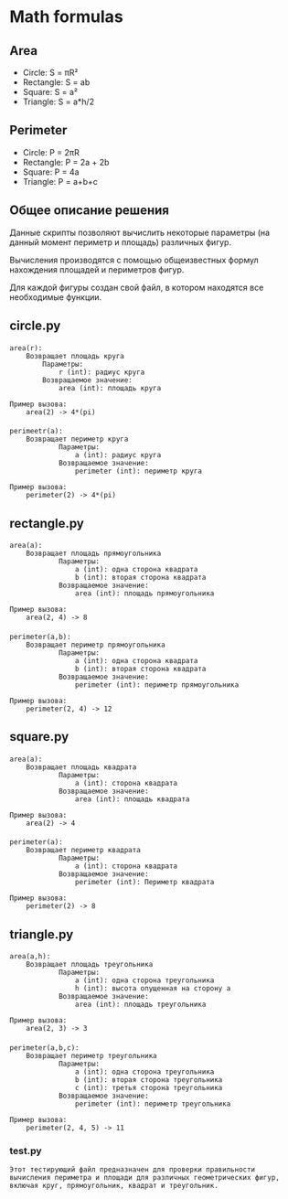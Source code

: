 # Math formulas

## Area

- Circle: S = πR²
- Rectangle: S = ab
- Square: S = a²
- Triangle: S = a*h/2

## Perimeter

- Circle: P = 2πR
- Rectangle: P = 2a + 2b
- Square: P = 4a
- Triangle: P = a+b+c
## Общее описание решения
Данные скрипты позволяют вычислить некоторые параметры (на данный момент периметр и площадь) различных фигур.

Вычисления производятся с помощью общеизвестных формул нахождения площадей и периметров фигур.

Для каждой фигуры создан свой файл, в котором находятся все необходимые функции.

## circle.py

####              

    area(r):
        Возвращает площадь круга
            Параметры:
                r (int): радиус круга
            Возвращаемое значение:
                area (int): площадь круга

    Пример вызова:
        area(2) -> 4*(pi)

####              

    perimeetr(a):
        Возвращает периметр круга
                Параметры:
                    a (int): радиус круга
                Возвращаемое значение:
                    perimeter (int): периметр круга
    
    Пример вызова:
        perimeter(2) -> 4*(pi)

## rectangle.py

####              

    area(a):
        Возвращает площадь прямоугольника
                Параметры:
                    a (int): одна сторона квадрата
                    b (int): вторая сторона квадрата
                Возвращаемое значение:
                    area (int): площадь прямоугольника
    
    Пример вызова:
        area(2, 4) -> 8

####              

    perimeter(a,b):
        Возвращает периметр прямоугольника
                Параметры:
                    a (int): одна сторона квадрата
                    b (int): вторая сторона квадрата
                Возвращаемое значение:
                    perimeter (int): периметр прямоугольника
    
    Пример вызова:
        perimeter(2, 4) -> 12

## square.py

####              

    area(a):
        Возвращает площадь квадрата
                Параметры:
                    a (int): сторона квадрата
                Возвращаемое значение:
                    area (int): площадь квадрата
    
    Пример вызова:
        area(2) -> 4

####              

    perimeter(a):
        Возвращает периметр квадрата
                Параметры:
                    a (int): сторона квадрата
                Возвращаемое значение:
                    perimeter (int): Периметр квадрата
    
    Пример вызова:
        perimeter(2) -> 8

## triangle.py

####              

    area(a,h):
        Возвращает площадь треугольника
                Параметры:
                    a (int): одна сторона треугольника
                    h (int): высота опущенная на сторону a
                Возвращаемое значение:
                    area (int): площадь треугольника
        
    Пример вызова:
        area(2, 3) -> 3

####              

    perimeter(a,b,c):
        Возвращает периметр треугольника
                Параметры:
                    a (int): одна сторона треугольника
                    b (int): вторая сторона треугольника
                    c (int): третья сторона треугольника
                Возвращаемое значение:
                    perimeter (int): периметр треугольника
        
    Пример вызова:
        perimeter(2, 4, 5) -> 11

### test.py
    Этот тестирующий файл предназначен для проверки правильности
    вычисления периметра и площади для различных геометрических фигур,
    включая круг, прямоугольник, квадрат и треугольник.
